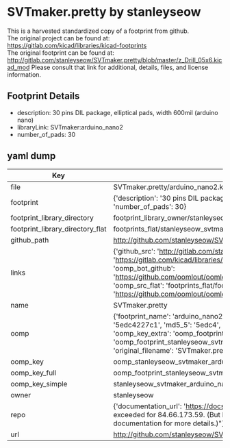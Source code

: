 # SVTmaker.pretty by stanleyseow  
This is a harvested standardized copy of a footprint from github.  
The original project can be found at:  
https://gitlab.com/kicad/libraries/kicad-footprints  
The original footprint can be found at:
http://gitlab.com/stanleyseow/SVTmaker.pretty/blob/master/z_Drill_05x6.kicad_mod
Please consult that link for additional, details, files, and license information.  
## Footprint Details
* description: 30 pins DIL package, elliptical pads, width 600mil (arduino nano)  
* libraryLink: SVTmaker:arduino_nano2  
* number_of_pads: 30  
## yaml dump  
| Key | Value |  
| --- | --- |  
| file | SVTmaker.pretty/arduino_nano2.kicad_mod |  
| footprint | {'description': '30 pins DIL package, elliptical pads, width 600mil (arduino nano)', 'libraryLink': 'SVTmaker:arduino_nano2', 'number_of_pads': 30} |  
| footprint_library_directory | footprint_library_owner/stanleyseow_SVTmaker.pretty |  
| footprint_library_directory_flat | footprints_flat/stanleyseow_svtmaker_arduino_nano2/working |  
| github_path | http://github.com/stanleyseow/SVTmaker.pretty/blob/master/arduino_nano2.kicad_mod |  
| links | {'github_src': 'http://gitlab.com/stanleyseow/SVTmaker.pretty/blob/master/z_Drill_05x6.kicad_mod', 'github_src_repo': 'https://gitlab.com/kicad/libraries/kicad-footprints', 'oomp_bot': 'footprints/stanleyseow_svtmaker_arduino_nano2/working', 'oomp_bot_github': 'https://github.com/oomlout/oomlout_oomp_footprint_bot/tree/main/footprints/stanleyseow_svtmaker_arduino_nano2/working', 'oomp_src_flat': 'footprints_flat/footprints_flat/stanleyseow_svtmaker_arduino_nano2/working', 'oomp_src_flat_github': 'https://github.com/oomlout/oomlout_oomp_footprint_src/tree/main/footprints_flat/stanleyseow_svtmaker_arduino_nano2/working'} |  
| name | SVTmaker.pretty |  
| oomp | {'footprint_name': 'arduino_nano2', 'library_name': 'svtmaker', 'md5': '5edc4227c1e3de3a567f532e46a6d8b4', 'md5_10': '5edc4227c1', 'md5_5': '5edc4', 'md5_6': '5edc42', 'oomp_key': 'oomp_stanleyseow_svtmaker_arduino_nano2', 'oomp_key_extra': 'oomp_footprint_stanleyseow_svtmaker_arduino_nano2', 'oomp_key_full': 'oomp_footprint_stanleyseow_svtmaker_arduino_nano2_5edc42', 'oomp_key_simple': 'stanleyseow_svtmaker_arduino_nano2', 'original_filename': 'SVTmaker.pretty/arduino_nano2.kicad_mod', 'owner_name': 'stanleyseow'} |  
| oomp_key | oomp_stanleyseow_svtmaker_arduino_nano2 |  
| oomp_key_full | oomp_footprint_stanleyseow_svtmaker_arduino_nano2 |  
| oomp_key_simple | stanleyseow_svtmaker_arduino_nano2 |  
| owner | stanleyseow |  
| repo | {'documentation_url': 'https://docs.github.com/rest/overview/resources-in-the-rest-api#rate-limiting', 'message': "API rate limit exceeded for 84.66.173.59. (But here's the good news: Authenticated requests get a higher rate limit. Check out the documentation for more details.)"} |  
| url | http://github.com/stanleyseow/SVTmaker.pretty |  

